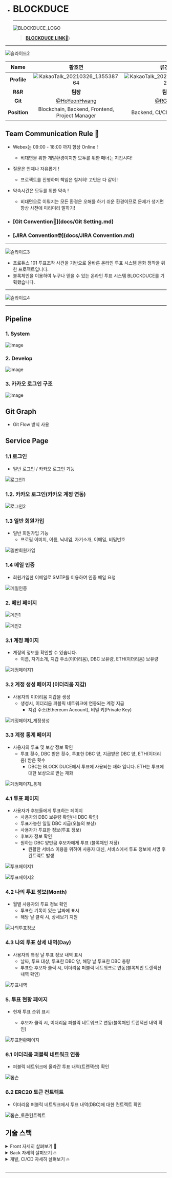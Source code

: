 - # BLOCKDUCE

  ---

  ![BLOCKDUCE_LOGO](https://user-images.githubusercontent.com/70404643/112577381-8f181e00-8e37-11eb-86f2-b35b12c89ce6.png)

  > [**BLOCKDUCE** **LINK**📌](http://j4b107.p.ssafy.io/))

---


  ![슬라이드2](https://user-images.githubusercontent.com/70404643/112589331-3e5af200-8e44-11eb-840e-1d7ab171f4bc.PNG)

|     Name     |                            황호연                            |                            류건희                            |                            박상우                            |                            최주아                            |                            황영준                            |
| :----------: | :----------------------------------------------------------: | :----------------------------------------------------------: | :----------------------------------------------------------: | :----------------------------------------------------------: | :----------------------------------------------------------: |
| **Profile**  | ![KakaoTalk_20210326_135538764](https://user-images.githubusercontent.com/70404643/112585091-80803580-8e3c-11eb-9d5d-8b5972443cf1.jpg) | ![KakaoTalk_20210326_135652125](https://user-images.githubusercontent.com/70404643/112585083-7d854500-8e3c-11eb-8ed0-45f16d12b940.jpg) | **![A급](https://user-images.githubusercontent.com/70404643/112585018-63e3fd80-8e3c-11eb-98ca-46264e090ef4.jpg)** | ![image](https://user-images.githubusercontent.com/40309812/113977771-0c9f4d80-987e-11eb-8c1a-cccc9125fdec.png) | ![KakaoTalk_20210326_135558007](https://user-images.githubusercontent.com/70404643/112585061-7827fa80-8e3c-11eb-823c-7940cfe1e206.jpg) |
|   **R&R**    |                           **팀장**                           |                           **팀원**                           |                           **팀원**                           |                           **팀원**                           |                           **팀원**                           |
|   **Git**    |        [@HoYeonHwang](https://github.com/HoYeonHwang)        |             [@RGunny](https://github.com/RGunny)             |              [@upswp](https://github.com/upswp)              |            [@bourzua](https://github.com/bourzua)            |         [@junjun0905](https://github.com/junjun0905)         |
| **Position** |       Blockchain,  Backend, Frontend, Project Manager        |                 Backend, CI/CD, Tech Leader                  |                         Backend, QA                          |                           Frontend                           |                    Backend, Frontend, DBA                    |

  ## Team Communication Rule 🤙

  - Webex는 09:00 - 18:00 까지 항상 Online !

    - 비대면을 위한 개발환경이지만 모두를 위한 매너는 지킵시다!

  - 질문은 언제나 자유롭게 !

    - 프로젝트를 진행하며 책임은 철저히! 고민은 다 같이 !

  - 약속시간은 모두를 위한 약속 !

    - 비대면으로 이뤄지는 모든 환경은 오해를 하기 쉬운 환경이므로 문제가 생기면 항상 사전에 미리미리 말하기!

  - ### [Git Convention🧐](docs/Git Setting.md)

  - ### [JIRA Convention🤓](docs/JIRA Convention.md) 

---

  ![슬라이드3](https://user-images.githubusercontent.com/70404643/112586039-62b3d000-8e3e-11eb-9748-c3430adb1535.PNG)

  - 프로듀스 101 투표조작 사건을 기반으로 올바른 온라인 투표 시스템 문화 정착을 위한 프로젝트입니다.
  - 블록체인을 이용하여 누구나 믿을 수 있는 온라인 투표 시스템 BLOCKDUCE를 기획했습니다.

---

  ![슬라이드4](https://user-images.githubusercontent.com/70404643/112587237-97c12200-8e40-11eb-8cdc-cf04af3a4216.PNG)


---
## Pipeline

### 1. System

![image](https://user-images.githubusercontent.com/40309812/113986849-ad930600-9888-11eb-80e1-7d07857dbff5.png)



### 2. Develop

![image](https://user-images.githubusercontent.com/40309812/113986669-758bc300-9888-11eb-98d2-72550dee98f1.png)

### 3. 카카오 로그인 구조

![image](https://user-images.githubusercontent.com/40309812/113989474-6d815280-988b-11eb-8038-11c41886d6ba.png)





## Git Graph

- Git Flow 방식 사용







## Service Page

### 1.1 로그인

- 일반 로그인 / 카카오 로그인 기능

![로그인1](./docs/page/01_로그인.png)





### 1.2. 카카오 로그인(카카오 계정 연동)

![로그인2](./docs/page/02_로그인2.png)



### 1.3 일반 회원가입

- 일반 회원가입 기능
  - 프로필 이미지, 이름, 닉네임, 자기소개, 이메일, 비밀번호

![일반회원가입](./docs/page/02_일반로그인.png)

### 1.4 메일 인증

- 회원가입한 이메일로 SMTP를 이용하여 인증 메일 요청

![메일인증](./docs/page/02_메일인증.png)





### 2. 메인 페이지

![메인1](./docs/page/03_메인.png)







![메인2](./docs/page/04_메인2.png)





### 3.1 계정 페이지

- 계정의 정보를 확인할 수 있습니다.
  - 이름, 자기소개, 지갑 주소(이더리움), DBC 보유량, ETH(이더리움) 보유량

![계정페이지1](./docs/page/05_계정페이지.png)



### 3.2 계정 생성 페이지 (이더리움 지갑)

- 사용자의 이더리움 지갑을 생성
  - 생성시,  이더리움 퍼블릭 네트워크에 연동되는 계정 지급
    - 지갑 주소(Ethereum Account), 비밀 키(Private Key)

![계정페이지_계정생성](./docs/page/05-1_계정페이지_계정생성.png)



### 3.3 계정 통계 페이지

- 사용자의 투표 및 보상 정보 확인
  - 투표 횟수, DBC 받은 횟수, 투표한 DBC 양, 지급받은 DBC 양, ETH(이더리움) 받은 횟수
    - DBC는 BLOCK DUCE에서 투표에 사용되는 재화 입니다. ETH는 투표에 대한 보상으로 받는 재화

![계정페이지_통계](./docs/page/06_계정페이지_통계.png)





### 4.1 투표 페이지

- 사용자가 후보들에게 투표하는 페이지
  - 사용자의 DBC 보유량 확인(내 DBC 확인)
  - 투표가능한 일일 DBC 지급(오늘의 보상)
  - 사용자가 투표한 정보(투표 정보)
  - 후보자 정보 확인
  - 원하는 DBC 양만큼 후보자에게 투표 (블록체인 저장)
    - 원활한 서비스 이용을 위하여 사용자 대신, 서비스에서 투표 정보에 서명 후 컨트랙트 발생

![투표페이지1](./docs/page/07_투표페이지.png)



![투표페이지2](./docs/page/08_투표페이지2.png)



### 4.2 나의 투표 정보(Month)

- 월별 사용자의 투표 정보 확인
  - 투표한 기록이 있는 날짜에 표시
  - 해당 날 클릭 시, 상세보기 지원

![나의투표정보](./docs/page/09_나의투표정보.png)



### 4.3 나의 투표 상세 내역(Day)

- 사용자의 특정 날 투표 정보 내역 표시
  - 날짜, 투표 대상, 투표한 DBC 양, 해당 날 투표한 DBC 총량
  - 투표한 후보자 클릭 시, 이더리움 퍼블릭 네트워크로 연동(블록체인 트랜잭션 내역 확인)

![투표내역](./docs/page/10_투표내역.png)



### 5. 투표 현황 페이지

- 현재 투표 순위 표시

  - 후보자 클릭 시, 이더리움 퍼블릭 네트워크로 연동(블록체인 트랜잭션 내역 확인)

  

![투표현황페이지](./docs/page/11_투표현황페이지.png)



### 6.1 이더리움 퍼블릭 네트워크 연동

- 퍼블릭 네트워크에 올라간 투표 내역(트랜잭션) 확인

![롭슨](./docs/page/12_롭슨.png)



### 6.2 ERC20 토큰 컨트렉트

- 이더리움 퍼블릭 네트워크에서 투표 내역(DBC)에 대한 컨트렉트 확인

![롭슨_토큰컨트렉트](./docs/page/13_롭슨_토큰컨트렉트.png)













## 기술 스택

<details>
    <summary>Front 자세히 살펴보기 🌈</summary>
    <ul>
        <li>기술스택 ⚙</li>
    </ul>   
    <ul>
        <li>Vue: 2.6.11</li>
    </ul>
     <ul>
        <li>라이브러리 📚</li>
    </ul>   
    <ul>
        <li>Vue: 2.6.11</li>
    </ul>
</details>

  <details>
      <summary>Back 자세히 살펴보기 🔥</summary>
      <ul>
          <li>Swagger: 2.9.2</li>
          <li>Spring Boot</li>
          <li>Spring Data JPA</li>
          <li>Spring Security</li>
          <li>Gradle</li>
          <li>SMTP</li>
          <li>MySQL 8.0.21</li>
          <li>Redis</li>
      </ul>
  </details>

  <details>
      <summary>개발, CI/CD 자세히 살펴보기 🔥</summary>
      <ul>
          <li>AWS EC2 - Deploy Server</li>
          <li>AWS S3 - Image(File) Server</li>
          <li>AWS RDS - DB Server</li>
          <li>Jenkins </li>
          <li>GitLab</li>
          <li>Docker Compose</li>
      </ul>
  </details>


  <br>

---

  